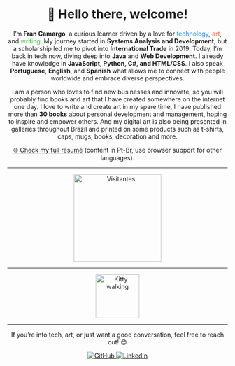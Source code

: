 <div align="center">
  <h1>👋 Hello there, welcome!</h1>
  <p>
    I’m <strong>Fran Camargo</strong>, a curious learner driven by a love for <span style="color:#1e90ff;">technology</span>, <span style="color:#ff6347;">art</span>, and <span style="color:#32cd32;">writing</span>. My journey started in <strong>Systems Analysis and Development</strong>, but a scholarship led me to pivot into <strong>International Trade</strong> in 2019. Today, I’m back in tech now, diving deep into <strong>Java</strong> and <strong>Web Development</strong>. I already have knowledge in  <strong> JavaScript, Python, C#, and HTML/CSS</strong>.
    I also speak <strong>Portuguese</strong>, <strong>English</strong>, and <strong>Spanish</strong> what allows me to connect with people worldwide and embrace diverse perspectives.
  </p>

<p>
I am a person who loves to find new businesses and innovate, so you will probably find books and art that I have created somewhere on the internet one day.
I love to write and create art in my spare time, I have published more than <strong>30 books</strong> about personal development and management, hoping to inspire and empower others. And my digital art is also being presented in galleries throughout Brazil and printed on some products such as t-shirts, caps, mugs, books, decoration and more.
</p>

</div>

<div align="center">
  <p><a href="https://francamargo.github.io/Resume_FranCamargo/" target="_blank">🌐 Check my full resumé</a> (content in Pt-Br, use browser support for other languages).</p>
</div>

---

<div align="center">
  <img src="https://hits.seeyoufarm.com/api/count/incr/badge.svg?url=https://github.com/FranCamargo/FranCamargo&title=Visitas&color=9b59b6&labelColor=ffffff" alt="Visitantes" width="200">
</div>

---

<div align="center">
  <img src="https://media.giphy.com/media/v6aOjy0Qo1fIA/giphy.gif" alt="Kitty walking" width="100">
</div>

---

<div align="center">
  <p>If you’re into tech, art, or just want a good conversation, feel free to reach out! 😊</p>
  <a href="https://github.com/FranCamargo" target="_blank">
    <img src="https://img.shields.io/github/followers/FranCamargo?style=social" alt="GitHub">
  </a>
  <a href="https://www.linkedin.com/in/francamargo/" target="_blank">
    <img src="https://img.shields.io/badge/LinkedIn-Connect-blue?logo=linkedin" alt="LinkedIn">
  </a>
</div>
